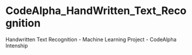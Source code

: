 # CodeAlpha_HandWritten_Text_Recognition
Handwritten Text Recognition - Machine Learning Project - CodeAlpha Intenship
